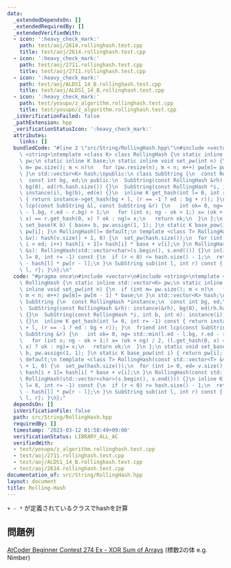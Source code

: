 ```yaml
---
data:
  _extendedDependsOn: []
  _extendedRequiredBy: []
  _extendedVerifiedWith:
  - icon: ':heavy_check_mark:'
    path: test/aoj/2614.rollinghash.test.cpp
    title: test/aoj/2614.rollinghash.test.cpp
  - icon: ':heavy_check_mark:'
    path: test/aoj/2711.rollinghash.test.cpp
    title: test/aoj/2711.rollinghash.test.cpp
  - icon: ':heavy_check_mark:'
    path: test/aoj/ALDS1_14_B.rollinghash.test.cpp
    title: test/aoj/ALDS1_14_B.rollinghash.test.cpp
  - icon: ':heavy_check_mark:'
    path: test/yosupo/z_algorithm.rollinghash.test.cpp
    title: test/yosupo/z_algorithm.rollinghash.test.cpp
  _isVerificationFailed: false
  _pathExtension: hpp
  _verificationStatusIcon: ':heavy_check_mark:'
  attributes:
    links: []
  bundledCode: "#line 2 \"src/String/RollingHash.hpp\"\n#include <vector>\n#include\
    \ <string>\ntemplate <class K> class RollingHash {\n static inline std::vector<K>\
    \ pw;\n static inline K base;\n static inline void set_pw(int n) {\n  if (int\
    \ m= pw.size(); m < n)\n   for (pw.resize(n); m < n; m++) pw[m]= pw[m - 1] * base;\n\
    \ }\n std::vector<K> hash;\npublic:\n class SubString {\n  const RollingHash *instance;\n\
    \  const int bg, ed;\n public:\n  SubString(const RollingHash &rh): instance(&rh),\
    \ bg(0), ed(rh.hash.size()) {}\n  SubString(const RollingHash *i, int b, int e):\
    \ instance(i), bg(b), ed(e) {}\n  inline K get_hash(int l= 0, int r= -1) const\
    \ { return instance->get_hash(bg + l, (r == -1 ? ed : bg + r)); }\n  friend int\
    \ lcp(const SubString &l, const SubString &r) {\n   int ok= 0, ng= std::min(l.ed\
    \ - l.bg, r.ed - r.bg) + 1;\n   for (int x; ng - ok > 1;) x= (ok + ng) / 2, (l.get_hash(0,\
    \ x) == r.get_hash(0, x) ? ok : ng)= x;\n   return ok;\n  }\n };\n static void\
    \ set_base(K b) { base= b, pw.assign(1, 1); }\n static K base_pow(int i) { return\
    \ pw[i]; }\n RollingHash()= default;\n template <class T> RollingHash(const std::vector<T>\
    \ &v): hash(v.size() + 1, 0) {\n  set_pw(hash.size());\n  for (int i= 0, ed= v.size();\
    \ i < ed; i++) hash[i + 1]= hash[i] * base + v[i];\n }\n RollingHash(const std::string\
    \ &s): RollingHash(std::vector<char>(s.begin(), s.end())) {}\n inline K get_hash(int\
    \ l= 0, int r= -1) const {\n  if (r < 0) r= hash.size() - 1;\n  return hash[r]\
    \ - hash[l] * pw[r - l];\n }\n SubString sub(int l, int r) const { return SubString{this,\
    \ l, r}; }\n};\n"
  code: "#pragma once\n#include <vector>\n#include <string>\ntemplate <class K> class\
    \ RollingHash {\n static inline std::vector<K> pw;\n static inline K base;\n static\
    \ inline void set_pw(int n) {\n  if (int m= pw.size(); m < n)\n   for (pw.resize(n);\
    \ m < n; m++) pw[m]= pw[m - 1] * base;\n }\n std::vector<K> hash;\npublic:\n class\
    \ SubString {\n  const RollingHash *instance;\n  const int bg, ed;\n public:\n\
    \  SubString(const RollingHash &rh): instance(&rh), bg(0), ed(rh.hash.size())\
    \ {}\n  SubString(const RollingHash *i, int b, int e): instance(i), bg(b), ed(e)\
    \ {}\n  inline K get_hash(int l= 0, int r= -1) const { return instance->get_hash(bg\
    \ + l, (r == -1 ? ed : bg + r)); }\n  friend int lcp(const SubString &l, const\
    \ SubString &r) {\n   int ok= 0, ng= std::min(l.ed - l.bg, r.ed - r.bg) + 1;\n\
    \   for (int x; ng - ok > 1;) x= (ok + ng) / 2, (l.get_hash(0, x) == r.get_hash(0,\
    \ x) ? ok : ng)= x;\n   return ok;\n  }\n };\n static void set_base(K b) { base=\
    \ b, pw.assign(1, 1); }\n static K base_pow(int i) { return pw[i]; }\n RollingHash()=\
    \ default;\n template <class T> RollingHash(const std::vector<T> &v): hash(v.size()\
    \ + 1, 0) {\n  set_pw(hash.size());\n  for (int i= 0, ed= v.size(); i < ed; i++)\
    \ hash[i + 1]= hash[i] * base + v[i];\n }\n RollingHash(const std::string &s):\
    \ RollingHash(std::vector<char>(s.begin(), s.end())) {}\n inline K get_hash(int\
    \ l= 0, int r= -1) const {\n  if (r < 0) r= hash.size() - 1;\n  return hash[r]\
    \ - hash[l] * pw[r - l];\n }\n SubString sub(int l, int r) const { return SubString{this,\
    \ l, r}; }\n};"
  dependsOn: []
  isVerificationFile: false
  path: src/String/RollingHash.hpp
  requiredBy: []
  timestamp: '2023-03-12 01:58:49+09:00'
  verificationStatus: LIBRARY_ALL_AC
  verifiedWith:
  - test/yosupo/z_algorithm.rollinghash.test.cpp
  - test/aoj/2711.rollinghash.test.cpp
  - test/aoj/ALDS1_14_B.rollinghash.test.cpp
  - test/aoj/2614.rollinghash.test.cpp
documentation_of: src/String/RollingHash.hpp
layout: document
title: Rolling-Hash
---
```

`+ - *` が定義されているクラスでhashを計算
## 問題例
[AtCoder Beginner Contest 274 Ex - XOR Sum of Arrays](https://atcoder.jp/contests/abc274/tasks/abc274_h) (標数2の体 e.g. Nimber)